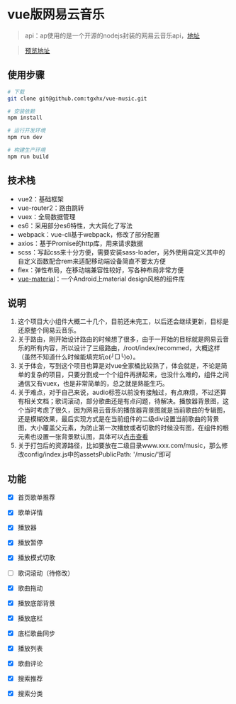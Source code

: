 # vue版网易云音乐

> api：ap使用的是一个开源的nodejs封装的网易云音乐api，[地址](https://binaryify.github.io/NeteaseCloudMusicApi/#/?id=%e5%ae%89%e8%a3%85)

> [预览地址](http://39.108.14.248/music)

## 使用步骤

``` bash
# 下载
git clone git@github.com:tgxhx/vue-music.git

# 安装依赖
npm install

# 运行开发环境
npm run dev

# 构建生产环境
npm run build

```

## 技术栈
 + vue2：基础框架
 + vue-router2：路由跳转 
 + vuex：全局数据管理
 + es6：采用部分es6特性，大大简化了写法 
 + webpack：vue-cli基于webpack，修改了部分配置
 + axios：基于Promise的http库，用来请求数据
 + scss：写起css来十分方便，需要安装sass-loader，另外使用自定义其中的自定义函数配合rem来适配移动端设备简直不要太方便
 + flex：弹性布局，在移动端兼容性较好，写各种布局非常方便
 + [vue-material](https://github.com/vuematerial/vue-material)：一个Android上material design风格的组件库

## 说明
1. 这个项目大小组件大概二十几个，目前还未完工，以后还会继续更新，目标是还原整个网易云音乐。
2. 关于路由，刚开始设计路由的时候想了很多，由于一开始的目标就是网易云音乐的所有内容，所以设计了三级路由，/root/index/recommed，大概这样（虽然不知道什么时候能填完坑o(╯□╰)o）。
3. 关于体会，写到这个项目也算是对vue全家桶比较熟了，体会就是，不论是简单的复杂的项目，只要分割成一个个组件再拼起来，也没什么难的，组件之间通信又有vuex，也是非常简单的，总之就是熟能生巧。
4. 关于难点，对于自己来说，audio标签以前没有接触过，有点麻烦，不过还算有相关文档；歌词滚动，部分歌曲还是有点问题，待解决。播放器背景图，这个当时考虑了很久，因为网易云音乐的播放器背景图就是当前歌曲的专辑图，还是模糊效果，最后实现方式是在当前组件的二级div设置当前歌曲的背景图，大小覆盖父元素，为防止第一次播放或者切歌的时候没有图，在组件的根元素也设置一张背景默认图，具体可以[点击查看](https://github.com/tgxhx/vue-music/blob/771218f2929de6b64a34c62597777a4fc0b6ed6e/src/components/Player.vue)
5. 关于打包后的资源路径，比如要放在二级目录www.xxx.com/music，那么修改config/index.js中的assetsPublicPath: '/music/'即可


## 功能
- [x] 首页歌单推荐
- [x] 歌单详情
- [x] 播放器
- [x] 播放暂停
- [x] 播放模式切歌
- [ ] 歌词滚动（待修改）
- [x] 歌曲拖动
- [x] 播放底部背景
- [x] 播放底栏
- [x] 底栏歌曲同步
- [x] 播放列表
- [x] 歌曲评论
- [x] 搜索推荐
- [x] 搜索分类

